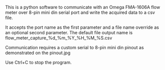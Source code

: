 This is a python software to communicate with an Omega FMA-1606A flow meter over 8-pin mini din serial port and write the acquired data to a csv file.

It accepts the port name as the first parameter and a file name override as an optional second parameter. The default file output name is flow_meter_capture_%d_%m_%Y_%H_%M_%S.csv

Communication requires a custom serial to 8-pin mini din pinout as demonstrated on the pinout.jpg

Use Ctrl+C to stop the program.
